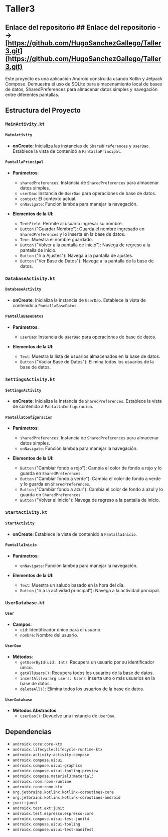 # Taller3

## Enlace del repositorio ## Enlace del repositorio --> [https://github.com/HugoSanchezGallego/Taller3.git](https://github.com/HugoSanchezGallego/Taller3.git)

Este proyecto es una aplicación Android construida usando Kotlin y Jetpack Compose. Demuestra el uso de SQLite para almacenamiento local de bases de datos, SharedPreferences para almacenar datos simples y navegación entre diferentes pantallas.

## Estructura del Proyecto

### `MainActivity.kt`

#### `MainActivity`

- **onCreate**: Inicializa las instancias de `SharedPreferences` y `UserDao`. Establece la vista de contenido a `PantallaPrincipal`.

#### `PantallaPrincipal`

- **Parámetros**:
  - `sharedPreferences`: Instancia de `SharedPreferences` para almacenar datos simples.
  - `userDao`: Instancia de `UserDao` para operaciones de base de datos.
  - `context`: El contexto actual.
  - `onNavigate`: Función lambda para manejar la navegación.

- **Elementos de la UI**:
  - `TextField`: Permite al usuario ingresar su nombre.
  - `Button` ("Guardar Nombre"): Guarda el nombre ingresado en `SharedPreferences` y lo inserta en la base de datos.
  - `Text`: Muestra el nombre guardado.
  - `Button` ("Volver a la pantalla de inicio"): Navega de regreso a la pantalla de inicio.
  - `Button` ("Ir a Ajustes"): Navega a la pantalla de ajustes.
  - `Button` ("Ver Base de Datos"): Navega a la pantalla de la base de datos.

### `DatabaseActivity.kt`

#### `DatabaseActivity`

- **onCreate**: Inicializa la instancia de `UserDao`. Establece la vista de contenido a `PantallaBaseDatos`.

#### `PantallaBaseDatos`

- **Parámetros**:
  - `userDao`: Instancia de `UserDao` para operaciones de base de datos.

- **Elementos de la UI**:
  - `Text`: Muestra la lista de usuarios almacenados en la base de datos.
  - `Button` ("Vaciar Base de Datos"): Elimina todos los usuarios de la base de datos.

### `SettingsActivity.kt`

#### `SettingsActivity`

- **onCreate**: Inicializa la instancia de `SharedPreferences`. Establece la vista de contenido a `PantallaConfiguracion`.

#### `PantallaConfiguracion`

- **Parámetros**:
  - `sharedPreferences`: Instancia de `SharedPreferences` para almacenar datos simples.
  - `onNavigate`: Función lambda para manejar la navegación.

- **Elementos de la UI**:
  - `Button` ("Cambiar fondo a rojo"): Cambia el color de fondo a rojo y lo guarda en `SharedPreferences`.
  - `Button` ("Cambiar fondo a verde"): Cambia el color de fondo a verde y lo guarda en `SharedPreferences`.
  - `Button` ("Cambiar fondo a azul"): Cambia el color de fondo a azul y lo guarda en `SharedPreferences`.
  - `Button` ("Volver al inicio"): Navega de regreso a la pantalla de inicio.

### `StartActivity.kt`

#### `StartActivity`

- **onCreate**: Establece la vista de contenido a `PantallaInicio`.

#### `PantallaInicio`

- **Parámetros**:
  - `onNavigate`: Función lambda para manejar la navegación.

- **Elementos de la UI**:
  - `Text`: Muestra un saludo basado en la hora del día.
  - `Button` ("Ir a la actividad principal"): Navega a la actividad principal.

### `UserDatabase.kt`

#### `User`

- **Campos**:
  - `uid`: Identificador único para el usuario.
  - `nombre`: Nombre del usuario.

#### `UserDao`

- **Métodos**:
  - `getUserById(uid: Int)`: Recupera un usuario por su identificador único.
  - `getAllUsers()`: Recupera todos los usuarios de la base de datos.
  - `insertAll(vararg users: User)`: Inserta uno o más usuarios en la base de datos.
  - `deleteAll()`: Elimina todos los usuarios de la base de datos.

#### `UserDatabase`

- **Métodos Abstractos**:
  - `userDao()`: Devuelve una instancia de `UserDao`.

## Dependencias

- `androidx.core:core-ktx`
- `androidx.lifecycle:lifecycle-runtime-ktx`
- `androidx.activity:activity-compose`
- `androidx.compose.ui:ui`
- `androidx.compose.ui:ui-graphics`
- `androidx.compose.ui:ui-tooling-preview`
- `androidx.compose.material3:material3`
- `androidx.room:room-runtime`
- `androidx.room:room-ktx`
- `org.jetbrains.kotlinx:kotlinx-coroutines-core`
- `org.jetbrains.kotlinx:kotlinx-coroutines-android`
- `junit:junit`
- `androidx.test.ext:junit`
- `androidx.test.espresso:espresso-core`
- `androidx.compose.ui:ui-test-junit4`
- `androidx.compose.ui:ui-tooling`
- `androidx.compose.ui:ui-test-manifest`
